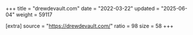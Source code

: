 +++
title = "drewdevault.com"
date = "2022-03-22"
updated = "2025-06-04"
weight = 59117

[extra]
source = "https://drewdevault.com/"
ratio = 98
size = 58
+++
